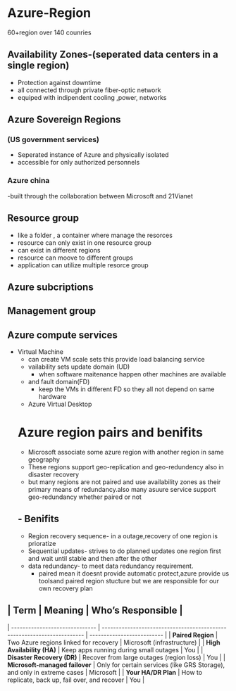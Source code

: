 # Azure-Region
60+region over 140 counries
## Availability Zones-(seperated data centers in a single region)
- Protection against downtime
- all connected through private fiber-optic network
- equiped with indipendent cooling ,power, networks
## Azure Sovereign Regions
### (US government services)
- Seperated instance  of Azure and physically isolated
- accessible for only authorized personnels
### Azure china
-built through the collaboration between Microsoft and 21Vianet
## Resource group
- like a folder , a container where manage the resorces
- resource can only exist in one resource group
- can exist in different regions
- resource can moove to different groups
- application can utilize multiple resorce group
## Azure subcriptions
## Management group
## Azure compute services
- Virtual Machine
  - can create VM scale sets this provide load balancing service
  - vailability sets update domain (UD)
      - when software maitenance happen other machines are available
  - and fault domain(FD)
      - keep the VMs in different FD so they all not depend on same hardware
  - Azure Virtual Desktop
  # Azure region pairs and benifits
  - Microsoft associate some azure region with another region in same geography
  - These regions support geo-replication and geo-redundency also in disaster recovery
  - but many regions are not paired and use availability zones as their primary means of redundancy.also many asuure service support geo-redundancy whether paired or not
  ## - Benifits
  - Region recovery sequence- in a outage,recovery of one region is prioratize
  - Sequential updates- strives to do  planned updates one region first and wait until stable and then after the other
  - data redundancy- to meet data redundancy requirement.
     -  paired mean it doesnt provide automatic protect,azure provide us toolsand paired region stucture but we are responsible for our own recovery plan
  
##  | Term                           | Meaning                                                                 | Who’s Responsible          |
| ------------------------------ | ----------------------------------------------------------------------- | -------------------------- |
| **Paired Region**              | Two Azure regions linked for recovery                                   | Microsoft (infrastructure) |
| **High Availability (HA)**     | Keep apps running during small outages                                  | You                        |
| **Disaster Recovery (DR)**     | Recover from large outages (region loss)                                | You                        |
| **Microsoft-managed failover** | Only for certain services (like GRS Storage), and only in extreme cases | Microsoft                  |
| **Your HA/DR Plan**            | How to replicate, back up, fail over, and recover                       | You                        |

    
   
